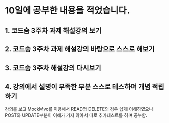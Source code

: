 # 10일에 공부한 내용을 적었습니다.
## 1. 코드숨 3주차 과제 해설강의 보기
## 2. 코드숨 3주차 과제 해설강의 바탕으로 스스로 해보기
## 3. 코드숨 3주차 해설강의 다시보기
## 4. 강의에서 설명이 부족한 부분 스스로 테스하며 개념 적립하기
강의를 보고 MockMvc를 이용해서 READ와 DELETE의 경우 쉽게 이해하였으나<br>
POST와 UPDATE부분이 이해가 가지 않아서 따로 추가테스트를 하며 공부함.
